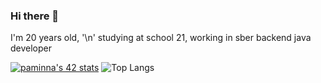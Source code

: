 ### Hi there 👋
I'm 20 years old, '\n'
studying at school 21,
working in sber backend java developer


[![paminna's 42 stats](https://badge42.herokuapp.com/api/stats/paminna?privacyEmail=true&darkmode=true)](https://github.com/JaeSeoKim/badge42)
![Top Langs](https://github-readme-stats.vercel.app/api/top-langs/?username=paminna&layout=compact)
<!--
**paminna/paminna** is a ✨ _special_ ✨ repository because its `README.md` (this file) appears on your GitHub profile.

Here are some ideas to get you started:

- 🔭 I’m currently working on webserv
- 🌱 I’m currently learning java
- 👯 I’m looking to collaborate on ...
- 🤔 I’m looking for help with ...
- 💬 Ask me about ...
- 📫 How to reach me: ...
- 😄 Pronouns: ...
- ⚡ Fun fact: ...
-->
